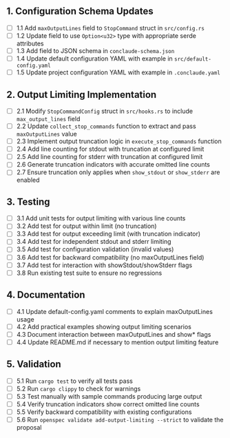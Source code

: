 ## 1. Configuration Schema Updates
- [ ] 1.1 Add `maxOutputLines` field to `StopCommand` struct in `src/config.rs`
- [ ] 1.2 Update field to use `Option<u32>` type with appropriate serde attributes
- [ ] 1.3 Add field to JSON schema in `conclaude-schema.json`
- [ ] 1.4 Update default configuration YAML with example in `src/default-config.yaml`
- [ ] 1.5 Update project configuration YAML with example in `.conclaude.yaml`

## 2. Output Limiting Implementation
- [ ] 2.1 Modify `StopCommandConfig` struct in `src/hooks.rs` to include `max_output_lines` field
- [ ] 2.2 Update `collect_stop_commands` function to extract and pass `maxOutputLines` value
- [ ] 2.3 Implement output truncation logic in `execute_stop_commands` function
- [ ] 2.4 Add line counting for stdout with truncation at configured limit
- [ ] 2.5 Add line counting for stderr with truncation at configured limit
- [ ] 2.6 Generate truncation indicators with accurate omitted line counts
- [ ] 2.7 Ensure truncation only applies when `show_stdout` or `show_stderr` are enabled

## 3. Testing
- [ ] 3.1 Add unit tests for output limiting with various line counts
- [ ] 3.2 Add test for output within limit (no truncation)
- [ ] 3.3 Add test for output exceeding limit (with truncation indicator)
- [ ] 3.4 Add test for independent stdout and stderr limiting
- [ ] 3.5 Add test for configuration validation (invalid values)
- [ ] 3.6 Add test for backward compatibility (no maxOutputLines field)
- [ ] 3.7 Add test for interaction with showStdout/showStderr flags
- [ ] 3.8 Run existing test suite to ensure no regressions

## 4. Documentation
- [ ] 4.1 Update default-config.yaml comments to explain maxOutputLines usage
- [ ] 4.2 Add practical examples showing output limiting scenarios
- [ ] 4.3 Document interaction between maxOutputLines and show* flags
- [ ] 4.4 Update README.md if necessary to mention output limiting feature

## 5. Validation
- [ ] 5.1 Run `cargo test` to verify all tests pass
- [ ] 5.2 Run `cargo clippy` to check for warnings
- [ ] 5.3 Test manually with sample commands producing large output
- [ ] 5.4 Verify truncation indicators show correct omitted line counts
- [ ] 5.5 Verify backward compatibility with existing configurations
- [ ] 5.6 Run `openspec validate add-output-limiting --strict` to validate the proposal
